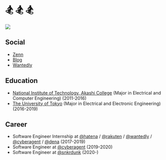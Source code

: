 # 🏂 🏂 🏂

![](https://img.shields.io/twitter/follow/rinchsan?label=Twitter&style=social)

## Social

- [Zenn](https://zenn.dev/rinchsan)
- [Blog](http://snowman-mh.hatenablog.com/)
- [Wantedly](https://www.wantedly.com/users/19601398)

## Education

- [National Institute of Technology, Akashi College](https://www.akashi.ac.jp/) (Major in Electrical and Computer Engineering) (2011-2016)
- [The University of Tokyo](https://www.u-tokyo.ac.jp/) (Major in Electrical and Electronic Engineering) (2016-2019)

## Career

- Software Engineer Internship at [@hatena](https://github.com/hatena) / [@rakuten](https://github.com/rakutentech) / [@wantedly](https://github.com/wantedly) / [@cyberagent](https://github.com/cyberagent) / [@dena](https://github.com/dena) (2017-2019)
- Software Engineer at [@cyberagent](https://github.com/cyberagent) (2019-2020)
- Software Engineer at [@snkrdunk](https://github.com/snkrdunk) (2020-)

